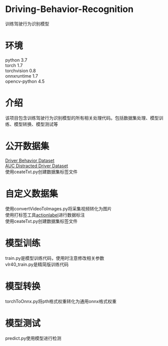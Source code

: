 # Driving-Behavior-Recognition
训练驾驶行为识别模型
# 环境
python 3.7  
torch 1.7  
torchvision 0.8  
onnxruntime 1.7  
opencv-python 4.5
# 介绍
该项目包含训练驾驶行为识别模型的所有相关处理代码。包括数据集处理、模型训练、模型转换、模型测试等
# 公开数据集
[Driver Behavior Dataset](https://www.kaggle.com/datasets/robinreni/revitsone-5class)  
[AUC Distracted Driver Dataset](https://abouelnaga.io/projects/auc-distracted-driver-dataset/)  
使用ceateTxt.py创建数据集标签文件 
# 自定义数据集
使用convertVideoToImages.py将采集视频转化为图片  
使用打标签工具[actionlabel](https://github.com/QFaceblue/actionlabel)进行数据标注  
使用ceateTxt.py创建数据集标签文件 
# 模型训练
train.py是模型训练代码，使用时注意修改相关参数  
vlr40_train.py是精简版训练代码
# 模型转换
torchToOnnx.py将pth格式权重转化为通用onnx格式权重
# 模型测试
predict.py使用模型进行检测